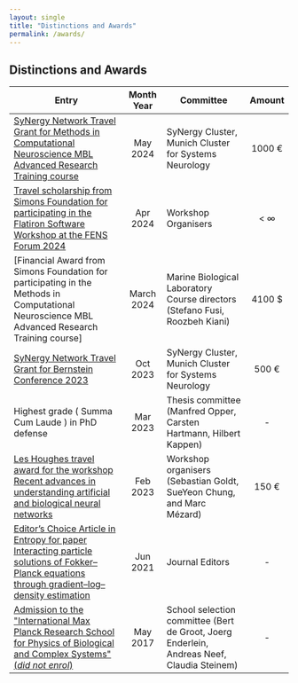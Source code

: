 ```yaml
---
layout: single
title: "Distinctions and Awards"
permalink: /awards/
---
```


## Distinctions and Awards

| Entry            | Month Year   | Committee                                                    | Amount
| --------         | :------: | ------------------------------------------------------------ | :---------------:
| [SyNergy Network Travel Grant for Methods in Computational Neuroscience MBL Advanced Research Training course](https://drive.google.com/file/d/1M3LaVJw7pqN28vGHsS0y7d13IfEekf4M/view)    | May 2024   | SyNergy Cluster, Munich Cluster for Systems Neurology | 1000 &euro;                          |
| [Travel scholarship from Simons Foundation for participating in the Flatiron Software Workshop at the FENS Forum 2024](https://drive.google.com/file/d/1CL-1XL_L4okfUa58vqIFynyE3At1pWFf/view)    | Apr 2024   | Workshop Organisers  | < &infin; |
| [Financial Award from Simons Foundation for participating in the Methods in Computational Neuroscience MBL Advanced Research Training course] | March 2024   | Marine Biological Laboratory Course directors (Stefano Fusi, Roozbeh Kiani)   | 4100 $
| [SyNergy Network Travel Grant for Bernstein Conference 2023](https://drive.google.com/file/d/1xPq3eNug3B7SPDJ8nGWa-07fSZa3CmzT/view)    | Oct 2023   | SyNergy Cluster, Munich Cluster for Systems Neurology  |  500 &euro;     |           
| Highest grade ( Summa Cum Laude ) in PhD defense    | Mar 2023   | Thesis committee (Manfred Opper, Carsten Hartmann, Hilbert Kappen)  | -    |           
| [Les Houghes travel award for the workshop Recent advances in understanding artificial and biological neural networks](#)    | Feb 2023   | Workshop organisers (Sebastian Goldt, SueYeon Chung, and Marc Mézard)  |  150 &euro;     |           
| [Editor’s Choice Article in Entropy for paper Interacting particle solutions of Fokker–Planck equations through gradient–log–density estimation](https://drive.google.com/file/d/1RV2sSsR2bhuCcycxglGJIv32tXpGkK4E/view)    | Jun 2021   | Journal Editors  |  -     |       
| [Admission to the "International Max Planck Research School for Physics of Biological and Complex Systems" (_did not enrol_)](https://drive.google.com/file/d/1l5_VFxd24YDj9azy8-SYhWurGlEVQZ2S/view)    | May 2017   | School selection committee (Bert de Groot, Joerg Enderlein, Andreas Neef, Claudia Steinem)  |  -     |           

